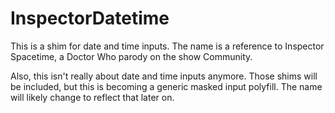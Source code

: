 InspectorDatetime
=================

This is a shim for date and time inputs. The name is a reference to Inspector Spacetime, a Doctor Who parody on the show Community.

Also, this isn't really about date and time inputs anymore. Those shims will be included, but this is becoming a generic masked input polyfill. The name will likely change to reflect that later on.
